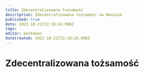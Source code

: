 ```yaml
---
title: Zdecentralizowana tożsamość
description: Zdecentralizowana tożsamość na Nexusie
published: true
date: 2022-10-21T22:18:24.098Z
tags: 
editor: markdown
dateCreated: 2022-10-21T22:18:24.098Z
---
```


# Zdecentralizowana tożsamość